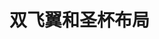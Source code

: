<!--
 * @Author: your name
 * @Date: 2021-10-16 14:41:50
 * @LastEditTime: 2021-10-16 14:41:50
 * @LastEditors: Please set LastEditors
 * @Description: In User Settings Edit
 * @FilePath: /book/docs/css知识点/双飞翼和圣杯布局.md
-->
# 双飞翼和圣杯布局
